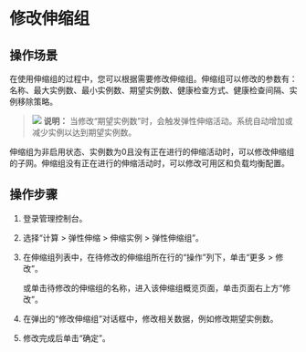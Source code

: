 # 修改伸缩组<a name="as_01_0106"></a>

## 操作场景<a name="section2495449014355"></a>

在使用伸缩组的过程中，您可以根据需要修改伸缩组。伸缩组可以修改的参数有：名称、最大实例数、最小实例数、期望实例数、健康检查方式、健康检查间隔、实例移除策略。

>![](public_sys-resources/icon-note.gif) **说明：** 
>当修改“期望实例数”时，会触发弹性伸缩活动。系统自动增加或减少实例以达到期望实例数。

伸缩组为非启用状态、实例数为0且没有正在进行的伸缩活动时，可以修改伸缩组的子网。伸缩组没有正在进行的伸缩活动时，可以修改可用区和负载均衡配置。

## 操作步骤<a name="section2227263611026"></a>

1.  登录管理控制台。
2.  选择“计算 \> 弹性伸缩 \> 伸缩实例 \> 弹性伸缩组”。

1.  在伸缩组列表中，在待修改的伸缩组所在行的“操作”列下，单击“更多 \> 修改”。

    或单击待修改的伸缩组的名称，进入该伸缩组概览页面，单击页面右上方“修改”。

2.  在弹出的“修改伸缩组”对话框中，修改相关数据，例如修改期望实例数。
3.  修改完成后单击“确定”。

